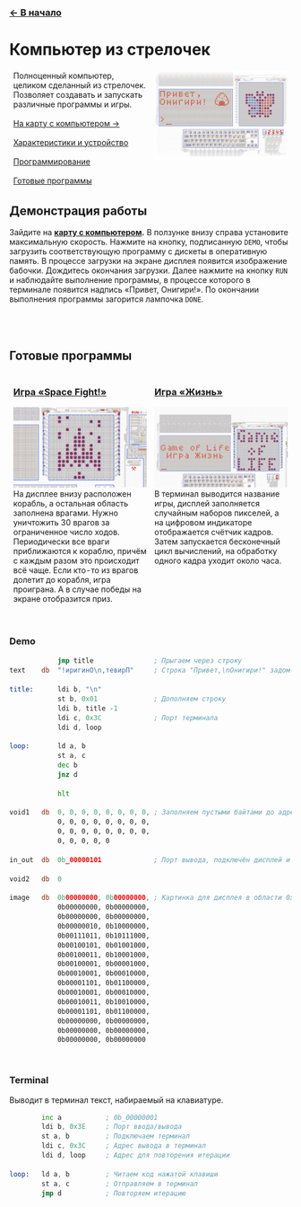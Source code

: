 ﻿### [← В начало](../README.md)

# Компьютер из стрелочек

<table>
  <thead>
    <tr>
      <td valign="top" width="50%">
        Полноценный компьютер, целиком сделанный из стрелочек. Позволяет создавать и запускать различные программы и игры.<br><br>
        <a href="https://logic-arrows.io/map-computer">На карту с компьютером →</a><br><br>
        <a href="specification.md">Характеристики и устройство</a><br><br>
        <a href="programming.md">Программирование</a><br><br>
        <a href="#examples">Готовые программы</a>
      </td>
      <td valign="top">
        <a href="https://logic-arrows.io/map-computer"><img src="img/summary.jpg" alt="Компьютер из стрелочек"></a>
      </td>
    </tr>
  </thead>
</table>


## Демонстрация работы
Зайдите на **[карту с компьютером](https://logic-arrows.io/map-computer).** В ползунке внизу справа установите максимальную скорость. Нажмите на кнопку, подписанную `DEMO`, чтобы загрузить соответствующую программу с дискеты в оперативную память. В процессе загрузки на экране дисплея появится изображение бабочки. Дождитесь окончания загрузки. Далее нажмите на кнопку `RUN` и наблюдайте выполнение программы, в процессе которого в терминале появится надпись «Привет, Онигири!». По окончании выполнения программы загорится лампочка `DONE`.
<br><br><br><br>


## <a name="examples"></a>Готовые программы
<table>
  <thead>
    <tr>
      <td valign="top" width="50%">
        <h3><a href="asm/space-fight.asm">Игра «Space Fight!»</a></h3>
        <a href="asm/space-fight.asm"><img src="img/space-fight.jpg" alt="Игра «Space Fight!»"></a><br>
        На дисплее внизу расположен корабль, а остальная область заполнена врагами. Нужно уничтожить 30 врагов за ограниченное число ходов. Периодически все враги приближаются к кораблю, причём с каждым разом это происходит всё чаще. Если кто-то из врагов долетит до корабля, игра проиграна. А в случае победы на экране отобразится приз.
      </td>
      <td valign="top">
        <h3><a href="asm/game-of-life.asm">Игра «Жизнь»</a></h3>
        <a href="asm/game-of-life.asm"><img src="img/game-of-life.jpg" alt="Игра «Жизнь»"></a><br>
        В терминал выводится название игры, дисплей заполняется случайным наборов пикселей, а на цифровом индикаторе отображается счётчик кадров. Затем запускается бесконечный цикл вычислений, на обработку одного кадра уходит около часа.
      </td>
    </tr>
  </thead>
</table>
<br>


### Demo
```asm
            jmp title               ; Прыгаем через строку
text    db  "!иригинО\n,тевирП"     ; Строка "Привет,\nОнигири!" задом-наперёд

title:      ldi b, "\n"
            st b, 0x01              ; Дополняем строку
            ldi b, title -1
            ldi c, 0x3C             ; Порт терминала
            ldi d, loop

loop:       ld a, b
            st a, c
            dec b
            jnz d

            hlt

void1   db  0, 0, 0, 0, 0, 0, 0, 0, ; Заполняем пустыми байтами до адреса 0x3D
            0, 0, 0, 0, 0, 0, 0, 0,
            0, 0, 0, 0, 0, 0, 0, 0,
            0, 0, 0, 0, 0

in_out  db  0b_00000101             ; Порт вывода, подключён дисплей и терминал

void2   db  0

image   db  0b00000000, 0b00000000, ; Картинка для дисплея в области 0x40...0x5F
            0b00000000, 0b00000000,
            0b00000000, 0b00000000,
            0b00000010, 0b10000000,
            0b00111011, 0b10111000,
            0b00100101, 0b01001000,
            0b00100011, 0b10001000,
            0b00100001, 0b00001000,
            0b00010001, 0b00010000,
            0b00001101, 0b01100000,
            0b00010001, 0b00010000,
            0b00010011, 0b10010000,
            0b00001101, 0b01100000,
            0b00000000, 0b00000000,
            0b00000000, 0b00000000,
            0b00000000, 0b00000000
```
<br>


### Terminal
Выводит в терминал текст, набираемый на клавиатуре.
```asm
        inc a           ; 0b_00000001
        ldi b, 0x3E     ; Порт ввода/вывода
        st a, b         ; Подключаем терминал
        ldi c, 0x3C     ; Адрес вывода в терминал
        ldi d, loop     ; Адрес для повторения итерации

loop:   ld a, b         ; Читаем код нажатой клавиши
        st a, c         ; Отправляем в терминал
        jmp d           ; Повторяем итерацию
```
